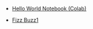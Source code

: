 - [Hello World Notebook (Colab)](https://colab.research.google.com/drive/1MMQXk1P2HIuDkaTwGv0FTWORgtJrFmzw?usp=sharing)

- [Fizz Buzz1](https://colab.research.google.com/drive/105CPh4qrAkGUNhHPhmYDbE7CbPWu6uQV?usp=sharing)


